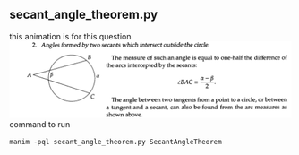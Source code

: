 


## secant_angle_theorem.py
this animation is for this question
![](images/20250421151859.png)
command to run 
```
manim -pql secant_angle_theorem.py SecantAngleTheorem
```